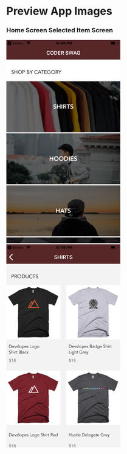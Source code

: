 # Preview App Images

### Home Screen Selected Item Screen
<img src="https://github.com/codyph/coder-swag/blob/master/images/Screen1.png" width="300" height="533.6"> <img src="https://github.com/codyph/coder-swag/blob/master/images/Screen2.png" width="300" height="533.6">
